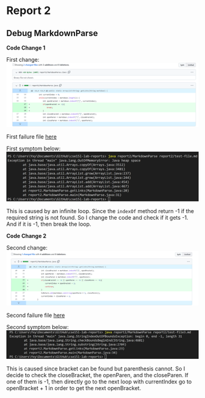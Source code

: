 # Report 2
## Debug MarkdownParse
**Code Change 1**

First change:
![first change](change1.png)

First failure file [here](test-file.md)

First symptom below:
![first symptom](symptom1.png)

This is caused by an infinite loop. Since the `indexOf` method return -1 if the required string is not found. So I change the code and check if it gets -1. And if it is -1, then break the loop.

**Code Change 2**

Second change:
![second change](change2.png)

Second failure file [here](test-file3.md)

Second symptom below:
![second symptom](symptom2.png)

This is caused since bracket can be found but parenthesis cannot. So I decide to check the closeBracket, the openParen, and the closeParen. If one of them is -1, then directly go to the next loop with currentIndex go to openBracket + 1 in order to get the next openBracket.